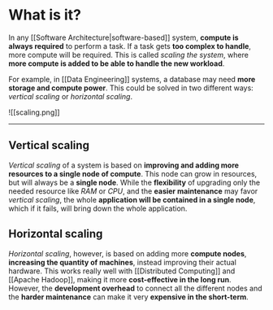 # What is it?

In any [[Software Architecture|software-based]] system, **compute is always required** to perform a task. If a task gets **too complex to handle**, more compute will be required. This is called *scaling the system*, where **more compute is added to be able to handle the new workload**.

For example, in [[Data Engineering]] systems, a database may need **more storage and compute power**. This could be solved in two different ways: *vertical scaling* or *horizontal scaling*.

![[scaling.png]]
___
## Vertical scaling

*Vertical scaling* of a system is based on **improving and adding more resources to a single node of compute**. This node can grow in resources, but will always be a **single node**.
While the **flexibility** of upgrading only the needed resource like *RAM* or *CPU*, and the **easier maintenance** may favor *vertical scaling*, the whole **application will be contained in a single node**, which if it fails, will bring down the whole application. 

## Horizontal scaling

*Horizontal scaling*, however, is based on adding more **compute nodes**, **increasing the quantity of machines**, instead improving their actual hardware.
This works really well with [[Distributed Computing]] and [[Apache Hadoop]], making it more **cost-effective in the long run**. However, the **development overhead** to connect all the different nodes and the **harder maintenance** can make it very **expensive in the short-term**.



